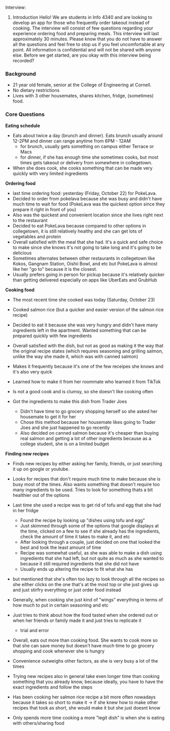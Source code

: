 Interview: 
1. Introduction
Hello! We are students in Info 4340 and are looking to develop an app for those who frequently order takeout instead of cooking. The interview will consist of few questions regarding your experience ordering food and preparing meals. This interview will last approximately 30 minutes. Please know that you do not have to answer all the questions and feel free to stop us if you feel uncomfortable at any point. All information is confidential and will not be shared with anyone else. Before we get started, are you okay with this interview being recorded? 

### Background
- 21 year old female, senior at the College of Engineering at Cornell.
- No dietary restrictions
- Lives with 3 other housemates, shares kitchen, fridge, (sometimes) food.

### Core Questions
__Eating schedule__
- Eats about twice a day (brunch and dinner). Eats brunch usually around 12-2PM and dinner can range anytime from 6PM - 12AM 
    - for brunch, usually gets something on campus either Terrace or Macs
    - for dinner, if she has enough time she sometimes cooks, but most times gets takeout or delivery from somewhere in collegetown.
- When she does cook, she cooks something that can be made very quickly with very limited ingredients

__Ordering food__
- last time ordering food: yesterday (Friday, October 22) for PokeLava. 
- Decided to order from pokelava because she was busy and didn't have much time to wait for food (PokeLava was the quickest option since they prepare it right in front of you)
- Also was the quickest and convenient location since she lives right next to the restaurant
- Decided to eat PokeLava because compared to other options in collegetown, it is still relatively healthy and she can get lots of vegetables and protein
- Overall satisfied with the meal that she had. It's a quick and safe choice to make since she knows it's not going to take long and it's going to be delicious
- Sometimes alternates between other restaurants in collegetown like Kokos, Gangnam Station, Oishii Bowl, and etc but PokeLava is almost like her "go to" because it is the closest. 
- Usually prefers going in person for pickup because it's relatively quicker than getting delivered especially on apps like UberEats and GrubHub
    
__Cooking food__
- The most recent time she cooked was today (Saturday, October 23)
- Cooked salmon rice (but a quicker and easier version of the salmon rice recipe)
- Decided to eat it because she was very hungry and didn't have many ingredients left in the apartment. Wanted something that can be prepared quickly with few ingredients
- Overall satisfied with the dish, but not as good as making it the way that the original recipe states (which requires seasoning and grilling salmon, unlike the way she made it, which was with canned salmon)
- Makes it frequently because it's one of the few receipes she knows and it's also very quick
- Learned how to make it from her roommate who learned it from TikTok
- Is not a good cook and is clumsy, so she doesn't like cooking often

- Got the ingredients to make this dish from Trader Joes
    - Didn't have time to go grocery shopping herself so she asked her housemate to get it for her
    - Chose this method because her housemate likes going to Trader Joes and she just happened to go recently
    - Also decided on canned salmon because it's cheaper than buying real salmon and getting a lot of other ingredients because as a college student, she is on a limited budget

__Finding new recipes__
- Finds new recipes by either asking her family, friends, or just searching it up on google or youtube. 
- Looks for recipes that don't require much time to make because she is busy most of the times. Also wants something that doesn't require too many ingredients to be used. Tries to look for something thats a bit healthier out of the options
- Last time she used a recipe was to get rid of tofu and egg that she had in her fridge
    - Found the recipe by looking up "dishes using tofu and egg"
    - Just skimmed through some of the options that google displays at the time, clicked on a few to see if she already has the ingredients, check the amount of time it takes to make it, and etc
    - After looking through a couple, just decided on one that looked the best and took the least amount of time
    - Recipe was somewhat useful, as she was able to make a dish using ingredients that she had left, but not quite as much as she wanted to because it still required ingredients that she did not have
    - Usually ends up altering the recipe to fit what she has
- but mentioned that she's often too lazy to look through all the recipes so she either clicks on the one that's at the most top or she just gives up and just stirfry everything or just order food instead

- Generally, when cooking she just kind of "wings" everything in terms of how much to put in certain seasoning and etc
- Just tries to think about how the food tasted when she ordered out or when her friends or family made it and just tries to replicate it
    - trial and error

- Overall, eats out more than cooking food. She wants to cook more so that she can save money but doesn't have much time to go grocery shopping and cook whenever she is hungry
- Convenience outweighs other factors, as she is very busy a lot of the times
- Trying new recipes also in general take even longer time than cooking something that you already know, because ideally, you have to have the exact ingredients and follow the steps
- Has been cooking her salmon rice recipe a bit more often nowadays because it takes so short to make it -> if she knew how to make other recipes that took as short, she would make it but she just doesnt know
- Only spends more time cooking a more "legit dish" is when she is eating with others/sharing food





